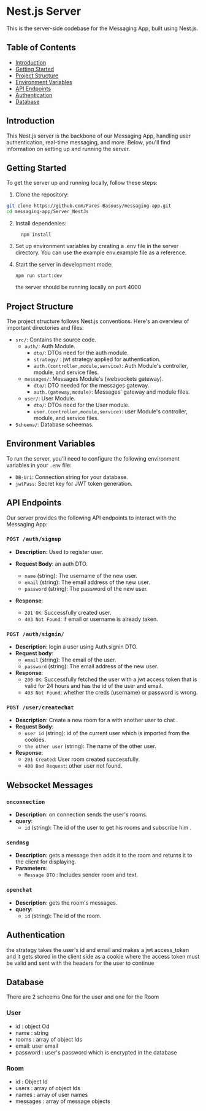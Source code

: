 # Nest.js Server

This is the server-side codebase for the Messaging App, built using Nest.js.

## Table of Contents

- [Introduction](#introduction)
- [Getting Started](#getting-started)
- [Project Structure](#project-structure)
- [Environment Variables](#environment-variables)
- [API Endpoints](#api-endpoints)
- [Authentication](#authentication)
- [Database](#database)


## Introduction

This Nest.js server is the backbone of our Messaging App, handling user authentication, real-time messaging, and more. Below, you'll find information on setting up and running the server.

## Getting Started

To get the server up and running locally, follow these steps:

1. Clone the repository:

```bash
git clone https://github.com/Fares-Basousy/messaging-app.git
cd messaging-app/Server_NestJs
```
2. Install dependenies:
   ```
     npm install
   ```
   
3. Set up environment variables by creating a .env file in the server directory. You can use the example             env.example file as a reference.
  
4. Start the server in development mode:

     ```
     npm run start:dev
     ```
     
   the server should be running locally on port 4000

## Project Structure
The project structure follows Nest.js conventions. Here's an overview of important directories and files:

- `src/`: Contains the source code.
  - `auth/`: Auth Module.
    - `dto/`: DTOs need for the auth module.
    - `strategy/` : jwt strategy applied for authentication.
    - `auth.(controller,module,service)`: Auth Module's controller, module, and service files.
  - `messages/`: Messages Module's (websockets gateway).
    - `dto/`: DTO needed for the messages gateway.
    - `auth.(gateway,module)`: Messages' gateway and module files.
  - `user/`: User Module.
    - `dto/`: DTOs need for the User module.
    - `user.(controller,module,service)`: user Module's controller, module, and service files.
- `Scheema/`: Database scheemas.

## Environment Variables

To run the server, you'll need to configure the following environment variables in your `.env` file:

- `DB-Uri`: Connection string for your database.
- `jwtPass`: Secret key for JWT token generation.

## API Endpoints

Our server provides the following API endpoints to interact with the Messaging App:

### `POST /auth/signup`

- **Description**: Used to register user.
- **Request Body**: an auth DTO.
  - `name` (string): The username of the new user.
  - `email` (string): The email address of the new user.
  - `password` (string): The password of the new user.

- **Response**:
  - `201 OK`: Successfully created user.
  - `403 Not Found`: if email or username is already taken.

### `POST /auth/signin/`

- **Description**: login a user using Auth.signin DTO.
- **Request body**:
  - `email` (string): The email of the user.
  - `password` (string): The email address of the new user.
- **Response**:
  - `200 OK`: Successfully fetched the user with a jwt access token that is valid for 24 hours and  has the id     of the user and email.
  - `403 Not Found`: whether the creds (username) or password is wrong.

### `POST /user/createchat`

- **Description**: Create a new room for a with another user to chat .
- **Request Body**:
  - `user id` (string): id of the current user which is imported from the cookies.
  - `the other user` (string): The name of the other user.
- **Response**:
  - `201 Created`: User room created successfully.
  - `400 Bad Request`: other user not found.

## Websocket Messages

### `onconnection`
- **Description**: on connection sends the user's rooms.
- **query**:
  - `id` (string): The id of the user to get his rooms and subscribe him .

### `sendmsg`

- **Description**: gets a message then adds it to the room and returns it to the client for displaying.
- **Parameters**:
  - `Message DTO` : Includes sender room and text.

### `openchat`
- **Description**: gets the room's messages.
- **query**:
  - `id` (string): The id of the room.

## Authentication 
  the strategy takes the user's id and email and makes a jwt access_token and it gets stored in the client side as a cookie
  where the access token must be valid and sent with the headers for the user to continue
  
## Database

There are 2 scheems One for the user and one for the Room
### User
- id : object Od 
- name : string
- rooms : array of object Ids
- email: user email
- password : user's password which is encrypted in the database
### Room
- id : Object Id
- users : array of object Ids
- names : array of user names
- messages : array of message objects
